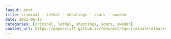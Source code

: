 ```yaml
---
layout: post
title: criminal · lethal · shootings · soars · sweden
date: 2023-06-15
categories: [criminal, lethal, shootings, soars, sweden]
content_url: https://papercliff.github.io/redirect/?q=criminal+lethal+shootings+soars+sweden&tbs=cdr:1,cd_min:6/14/2023,cd_max:6/16/2023
---
```

